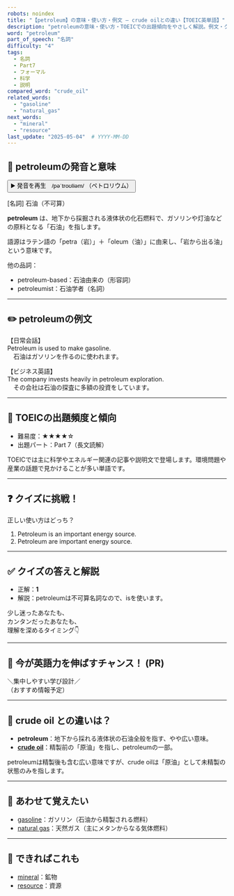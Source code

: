 ```yaml
---
robots: noindex
title: "【petroleum】の意味・使い方・例文 ― crude oilとの違い【TOEIC英単語】"
description: "petroleumの意味・使い方・TOEICでの出題傾向をやさしく解説。例文・クイズ付きでcrude oilとの違いもわかりやすく学べます。"
word: "petroleum"
part_of_speech: "名詞"
difficulty: "4"
tags:
  - 名詞
  - Part7
  - フォーマル
  - 科学
  - 説明
compared_word: "crude_oil"
related_words:
  - "gasoline"
  - "natural_gas"
next_words:
  - "mineral"
  - "resource"
last_update: "2025-05-04"  # YYYY-MM-DD
---
```


## 🔰 petroleumの発音と意味

<button class="play-audio" onclick="playTTS('petroleum')">
  <span class="play-audio-main">
    ▶️ 発音を再生　/pəˈtroʊliəm/
  </span>
  <span class="play-audio-sub">
    （ペトロリウム）
  </span>
</button>

[名詞] 石油（不可算）

**petroleum** は、地下から採掘される液体状の化石燃料で、ガソリンや灯油などの原料となる「石油」を指します。

語源はラテン語の「petra（岩）」＋「oleum（油）」に由来し、「岩から出る油」という意味です。

他の品詞：  
- petroleum-based：石油由来の（形容詞）
- petroleumist：石油学者（名詞）

---

## ✏️ petroleumの例文

【日常会話】  
Petroleum is used to make gasoline.  
　石油はガソリンを作るのに使われます。

【ビジネス英語】  
The company invests heavily in petroleum exploration.  
　その会社は石油の探査に多額の投資をしています。

---

## 🎯 TOEICの出題頻度と傾向

- 難易度：★★★★☆
- 出題パート：Part 7（長文読解）

TOEICでは主に科学やエネルギー関連の記事や説明文で登場します。環境問題や産業の話題で見かけることが多い単語です。

---

## ❓ クイズに挑戦！

正しい使い方はどっち？

1. Petroleum is an important energy source.  
2. Petroleum are important energy source.

---

## ✅ クイズの答えと解説

- 正解：**1**
- 解説：petroleumは不可算名詞なので、isを使います。

少し迷ったあなたも、  
カンタンだったあなたも、  
理解を深めるタイミング👇️

---

## 🚀 今が英語力を伸ばすチャンス！ (PR)

<div class="info-center">
＼集中しやすい学び設計／<br>  
（おすすめ情報予定）
</div>

---

## 🤔  crude oil との違いは？

- **petroleum**：地下から採れる液体状の石油全般を指す、やや広い意味。
- **[crude oil](/crude_oil)**：精製前の「原油」を指し、petroleumの一部。

petroleumは精製後も含む広い意味ですが、crude oilは「原油」として未精製の状態のみを指します。

---

## 🧩 あわせて覚えたい

- [gasoline](/gasoline)：ガソリン（石油から精製される燃料）
- [natural gas](/natural_gas)：天然ガス（主にメタンからなる気体燃料）

---

## 📖 できればこれも

- [mineral](/mineral)：鉱物
- [resource](/resource)：資源

<!-- cvid: aid07_bid38 -->
